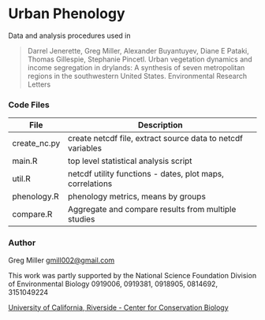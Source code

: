 Urban Phenology
===============

Data and analysis procedures used in

> Darrel Jenerette, Greg Miller, Alexander Buyantuyev, Diane E Pataki, Thomas Gillespie, Stephanie Pincetl. 
> Urban vegetation dynamics and income segregation in drylands: 
>   A synthesis of seven metropolitan regions in the southwestern United States. 
> Environmental Research Letters

### Code Files

| File         | Description                                                 |
| -------------| ----------------------------------------------------------- |
| create_nc.py | create netcdf file, extract source data to netcdf variables |
| main.R       | top level statistical analysis script                       |
| util.R       | netcdf utility functions - dates, plot maps, correlations   |
| phenology.R  | phenology metrics, means by groups                          |
| compare.R    | Aggregate and compare results from multiple studies         |

### Author

Greg Miller gmill002@gmail.com

This work was partly supported by the National Science Foundation Division of Environmental Biology 0919006, 0919381, 0918905, 0814692, 3151049224

[University of California, Riverside - Center for Conservation Biology](http://ccb.ucr.edu/)
